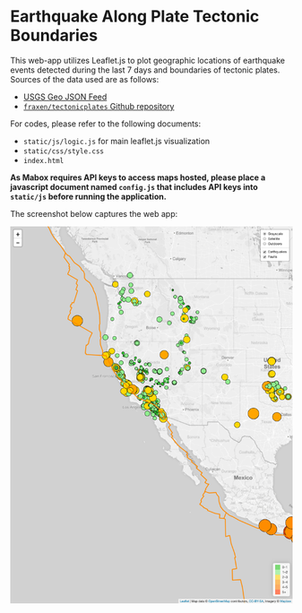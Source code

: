 # Earthquake Along Plate Tectonic Boundaries
This web-app utilizes Leaflet.js to plot geographic locations of earthquake events detected during the last 7 days and boundaries of tectonic plates. Sources of the data used are as follows:
* [USGS Geo JSON Feed](https://earthquake.usgs.gov/earthquakes/feed/v1.0/geojson.php)
* [`fraxen/tectonicplates` Github repository](https://github.com/fraxen/tectonicplates/blob/master/GeoJSON/PB2002_boundaries.json)

For codes, please refer to the following documents:
* `static/js/logic.js` for main leaflet.js visualization
* `static/css/style.css`
* `index.html`

**As Mabox requires API keys to access maps hosted, please place a javascript document named `config.js` that includes API keys into `static/js` before running the application.**

The screenshot below captures the web app:

![screenshot](static/images/screenshot_SooBin.png)